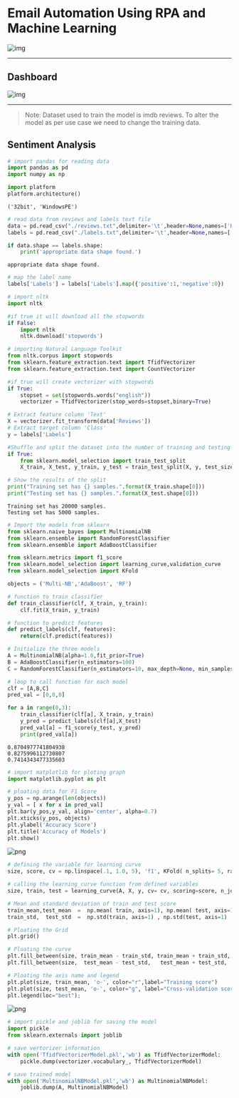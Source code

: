 # Email Automation Using RPA and Machine Learning

![img](headimg.png)


---
## Dashboard  


![img](Dashboard.png)

---


> Note: Dataset used to train the model is imdb reviews.
> To alter the model as per use case we need to change the training data.



## Sentiment Analysis



```python
# import pandas for reading data
import pandas as pd
import numpy as np
```


```python
import platform
platform.architecture()
```




    ('32bit', 'WindowsPE')




```python
# read data from reviews and labels text file
data = pd.read_csv("./reviews.txt",delimiter='\t',header=None,names=['Reviews'])
labels = pd.read_csv("./labels.txt",delimiter='\t',header=None,names=['Labels'])
```


```python
if data.shape == labels.shape:
    print('appropriate data shape found.')
```

    appropriate data shape found.



```python
# map the label name
labels['Labels'] = labels['Labels'].map({'positive':1,'negative':0})
```


```python
# import nltk
import nltk

#if true it will download all the stopwords
if False:
    import nltk
    nltk.download('stopwords')
```


```python
# importing Natural Language Toolkit
from nltk.corpus import stopwords
from sklearn.feature_extraction.text import TfidfVectorizer
from sklearn.feature_extraction.text import CountVectorizer

#if true will create vectorizer with stopwords
if True:
    stopset = set(stopwords.words("english"))
    vectorizer = TfidfVectorizer(stop_words=stopset,binary=True)
```


```python
# Extract feature column 'Text'
X = vectorizer.fit_transform(data['Reviews'])
# Extract target column 'Class'
y = labels['Labels']
```


```python
#Shuffle and split the dataset into the number of training and testing points
if True:
    from sklearn.model_selection import train_test_split
    X_train, X_test, y_train, y_test = train_test_split(X, y, test_size=0.20, train_size=0.80, random_state=42)

# Show the results of the split
print("Training set has {} samples.".format(X_train.shape[0]))
print("Testing set has {} samples.".format(X_test.shape[0]))
```

    Training set has 20000 samples.
    Testing set has 5000 samples.



```python
# Import the models from sklearn
from sklearn.naive_bayes import MultinomialNB
from sklearn.ensemble import RandomForestClassifier
from sklearn.ensemble import AdaBoostClassifier

from sklearn.metrics import f1_score
from sklearn.model_selection import learning_curve,validation_curve
from sklearn.model_selection import KFold

objects = ('Multi-NB','AdaBoost', 'RF')
```


```python
# function to train classifier
def train_classifier(clf, X_train, y_train):    
    clf.fit(X_train, y_train)

# function to predict features
def predict_labels(clf, features):
    return(clf.predict(features))
```


```python
# Initialize the three models
A = MultinomialNB(alpha=1.0,fit_prior=True)
B = AdaBoostClassifier(n_estimators=100)
C = RandomForestClassifier(n_estimators=10, max_depth=None, min_samples_split=2, random_state=0)
```


```python
# loop to call function for each model
clf = [A,B,C]
pred_val = [0,0,0]

for a in range(0,3):
    train_classifier(clf[a], X_train, y_train)
    y_pred = predict_labels(clf[a],X_test)
    pred_val[a] = f1_score(y_test, y_pred)
    print(pred_val[a])
```

    0.8704977741804938
    0.8275996112730807
    0.7414343477335603



```python
# import matplotlib for ploting graph
import matplotlib.pyplot as plt
```


```python
# ploating data for F1 Score
y_pos = np.arange(len(objects))
y_val = [ x for x in pred_val]
plt.bar(y_pos,y_val, align='center', alpha=0.7)
plt.xticks(y_pos, objects)
plt.ylabel('Accuracy Score')
plt.title('Accuracy of Models')
plt.show()
```


![png](output_13_0.png)



```python
# defining the variable for learning curve
size, score, cv = np.linspace(.1, 1.0, 5), 'f1', KFold( n_splits= 5, random_state= 42)

# calling the learning_curve function from defined variables
size, train, test = learning_curve(A, X, y, cv= cv, scoring=score, n_jobs=1, train_sizes=size)

# Mean and standard deviation of train and test score
train_mean,test_mean  =  np.mean( train, axis=1), np.mean( test, axis=1)
train_std,  test_std  =  np.std(train, axis=1) , np.std(test, axis=1)

# Ploating the Grid
plt.grid()

# Ploating the curve
plt.fill_between(size, train_mean - train_std, train_mean + train_std, alpha=0.1,color="r")
plt.fill_between(size,  test_mean - test_std,   test_mean + test_std,  alpha=0.1,color="g")

# Ploating the axis name and legend
plt.plot(size, train_mean, 'o-', color="r",label="Training score")
plt.plot(size, test_mean, 'o-', color="g", label="Cross-validation score")
plt.legend(loc="best");
```


![png](output_14_0.png)



```python
# import pickle and joblib for saving the model
import pickle
from sklearn.externals import joblib
```


```python
# save vertorizer information
with open('TfidfVectorizerModel.pkl','wb') as TfidfVectorizerModel:
    pickle.dump(vectorizer.vocabulary_, TfidfVectorizerModel)
```


```python
# save trained model
with open('MultinomialNBModel.pkl','wb') as MultinomialNBModel:
    joblib.dump(A, MultinomialNBModel)
```
